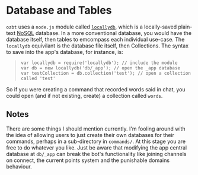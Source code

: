 # Database and Tables #

`ozbt` uses a `node.js` module called [`locallydb`][locallydb], which is a locally-saved plain-text [NoSQL][nosql] database. In a more conventional database, you would have the database itself, then tables to emcompass each individual use-case. The `locallydb` equivilant is the database file itself, then Collections. The syntax to save into the app's database, for instance, is:
>     var locallydb = require('locallydb'); // include the module
>     var db = new locallydb('db/_app'); // open the _app database
>     var testCollection = db.collection('test'); // open a collection called 'test'

So if you were creating a command that recorded words said in chat, you could open (and if not existing, create) a collection called `words`.

## Notes ##

There are some things I should mention currently. I'm fooling around with the idea of allowing users to just create their own databases for their commands, perhaps in a sub-directory in `commands/`. At this stage you are free to do whatever you like. Just be aware that modifying the app central database at `db/_app` can break the bot's functionality like joining channels on connect, the current points system and the punishable domains behaviour.

[locallydb]: http://wamalaka.com/locallydb/
[nosql]: http://wikipedia.org/wiki/NoSQL